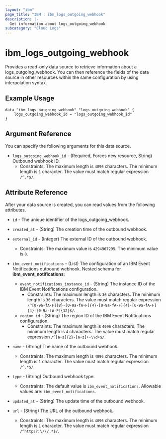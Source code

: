 ```yaml
---
layout: "ibm"
page_title: "IBM : ibm_logs_outgoing_webhook"
description: |-
  Get information about logs_outgoing_webhook
subcategory: "Cloud Logs"
---
```


# ibm_logs_outgoing_webhook

Provides a read-only data source to retrieve information about a logs_outgoing_webhook. You can then reference the fields of the data source in other resources within the same configuration by using interpolation syntax.

## Example Usage

```hcl
data "ibm_logs_outgoing_webhook" "logs_outgoing_webhook" {
	logs_outgoing_webhook_id = "logs_outgoing_webhook_id"
}
```

## Argument Reference

You can specify the following arguments for this data source.

* `logs_outgoing_webhook_id` - (Required, Forces new resource, String) Outbound webhook ID.
  * Constraints: The maximum length is `4096` characters. The minimum length is `1` character. The value must match regular expression `/^.*$/`.

## Attribute Reference

After your data source is created, you can read values from the following attributes.

* `id` - The unique identifier of the logs_outgoing_webhook.
* `created_at` - (String) The creation time of the outbound webhook.

* `external_id` - (Integer) The external ID of the outbound webhook.
  * Constraints: The maximum value is `4294967295`. The minimum value is `0`.

* `ibm_event_notifications` - (List) The configuration of an IBM Event Notifications outbound webhook.
Nested schema for **ibm_event_notifications**:
	* `event_notifications_instance_id` - (String) The instance ID of the IBM Event Notifications configuration.
	  * Constraints: The maximum length is `36` characters. The minimum length is `36` characters. The value must match regular expression `/^[0-9a-fA-F]{8}-[0-9a-fA-F]{4}-[0-9a-fA-F]{4}-[0-9a-fA-F]{4}-[0-9a-fA-F]{12}$/`.
	* `region_id` - (String) The region ID of the IBM Event Notifications configuration.
	  * Constraints: The maximum length is `4096` characters. The minimum length is `4` characters. The value must match regular expression `/^[a-z]{2}-[a-z]+-\\d+$/`.

* `name` - (String) The name of the outbound webhook.
  * Constraints: The maximum length is `4096` characters. The minimum length is `1` character. The value must match regular expression `/^.*$/`.

* `type` - (String) Outbound webhook type.
  * Constraints: The default value is `ibm_event_notifications`. Allowable values are: `ibm_event_notifications`.

* `updated_at` - (String) The update time of the outbound webhook.

* `url` - (String) The URL of the outbound webhook.
  * Constraints: The maximum length is `4096` characters. The minimum length is `1` character. The value must match regular expression `/^https?:\/\/.*$/`.

